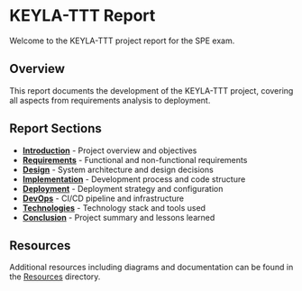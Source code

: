 # KEYLA-TTT Report

Welcome to the KEYLA-TTT project report for the SPE exam.

## Overview

This report documents the development of the KEYLA-TTT project, covering all aspects from requirements analysis to deployment.

## Report Sections

- **[Introduction](./Introduction)** - Project overview and objectives
- **[Requirements](./Requirements)** - Functional and non-functional requirements
- **[Design](./Design)** - System architecture and design decisions
- **[Implementation](./Implementation)** - Development process and code structure
- **[Deployment](./Deployment)** - Deployment strategy and configuration
- **[DevOps](./DevOps)** - CI/CD pipeline and infrastructure
- **[Technologies](./Technologies)** - Technology stack and tools used
- **[Conclusion](./Conclusion)** - Project summary and lessons learned

## Resources

Additional resources including diagrams and documentation can be found in the [Resources](./Resources/) directory. 